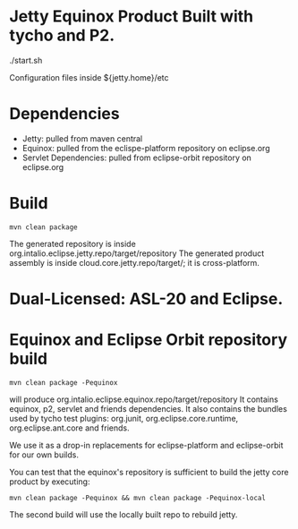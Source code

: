 # Jetty Equinox Product Built with tycho and P2.

   ./start.sh

Configuration files inside ${jetty.home}/etc

# Dependencies

- Jetty: pulled from maven central
- Equinox: pulled from the eclispe-platform repository on eclipse.org
- Servlet Dependencies: pulled from eclipse-orbit repository on eclipse.org

# Build

    mvn clean package

The generated repository is inside org.intalio.eclipse.jetty.repo/target/repository
The generated product assembly is inside cloud.core.jetty.repo/target/; it is cross-platform.

# Dual-Licensed: ASL-20 and Eclipse.

# Equinox and Eclipse Orbit repository build

    mvn clean package -Pequinox

will produce org.intalio.eclipse.equinox.repo/target/repository
It contains equinox, p2, servlet and friends dependencies.
It also contains the bundles used by tycho test plugins: org.junit, org.eclipse.core.runtime, org.eclipse.ant.core and friends.

We use it as a drop-in replacements for eclipse-platform and eclipse-orbit for our own builds.

You can test that the equinox's repository is sufficient to build the jetty core product by executing:

    mvn clean package -Pequinox && mvn clean package -Pequinox-local

The second build will use the locally built repo to rebuild jetty.
